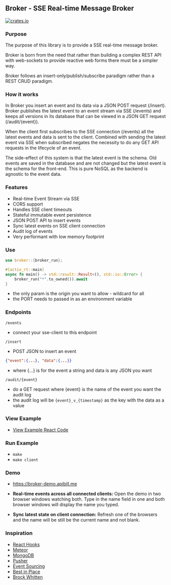 ## Broker - SSE Real-time Message Broker

[![crates.io](https://meritbadge.herokuapp.com/broker)](https://crates.io/crates/broker)

### Purpose

The purpose of this library is to provide a SSE real-time message broker. 

Broker is born from the need that rather than building a complex REST API with web-sockets to provide reactive web forms there must be a simpler way.

Broker follows an insert-only/publish/subscribe paradigm rather than a REST CRUD paradigm. 

### How it works

In Broker you insert an event and its data via a JSON POST request (/insert). Broker publishes the latest event to an event stream via SSE (/events) and keeps all versions in its database that can be viewed in a JSON GET request (/audit/{event}).

When the client first subscribes to the SSE connection (/events) all the latest events and data is sent to the client. Combined with sending the latest event via SSE when subscribed negates the necessity to do any GET API requests in the lifecycle of an event.

The side-effect of this system is that the latest event is the schema. Old events are saved in the database and are not changed but the latest event is the schema for the front-end. This is pure NoSQL as the backend is agnostic to the event data.

### Features

* Real-time Event Stream via SSE
* CORS support
* Handles SSE client timeouts
* Stateful immutable event persistence
* JSON POST API to insert events 
* Sync latest events on SSE client connection
* Audit log of events
* Very performant with low memory footprint

### Use

```rust
use broker::{broker_run};

#[actix_rt::main]
async fn main() -> std::result::Result<(), std::io::Error> {
    broker_run("*".to_owned()).await
}
```

- the only param is the origin you want to allow - wildcard for all
- the PORT needs to passed in as an environment variable

### Endpoints

``` /events ```
- connect your sse-client to this endpoint

```/insert ```
- POST JSON to insert an event
```json
{"event":{...}, "data":{...}}
```
- where {...} is for the event a string and data is any JSON you want

``` /audit/{event} ```
- do a GET request where {event} is the name of the event you want the audit log
- the audit log will be ``` {event}_v_{timestamp} ``` as the key with the data as a value 

### View Example

- [View Example React Code](https://github.com/apibillme/broker/blob/master/example/src/App.js)

### Run Example

- ``` make ```
- ``` make client ```

### Demo

- https://broker-demo.apibill.me

- **Real-time events across all connected clients:** Open the demo in two browser windows watching both. Type in the name field in one and both browser windows will display the name you typed.

- **Sync latest state on client connection:** Refresh one of the browsers and the name will be still be the current name and not blank.

### Inspiration

* [React Hooks](https://reactjs.org/docs/hooks-intro.html)
* [Meteor](https://meteor.com)
* [MongoDB](https://www.mongodb.com/)
* [Pusher](https://pusher.com)
* [Event Sourcing](https://microservices.io/patterns/data/event-sourcing.html)
* [Best in Place](https://github.com/bernat/best_in_place)
* [Brock Whitten](https://www.youtube.com/watch?v=qljYMEfVukU)
